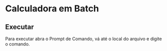 # Calculadora em Batch

## Executar
Para executar abra o Prompt de Comando, vá até o local do arquivo e digite o comando.
